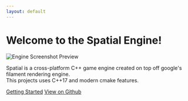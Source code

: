 ```yaml
---
layout: default
---
```


<h1 class="text-center">Welcome to the Spatial Engine!</h1>

<div class="d-flex flex-column align-center">
    <img src="{{site.baseurl}}/assets/preview.png" alt="Engine Screenshot Preview"/>
    <p class="text-center">
        Spatial is a cross-platform C++ game engine created on top off google's filament rendering engine.<br/>
        This projects uses C++17 and modern cmake features.
    </p>
    <div class="d-flex">
        <a href="{{site.baseurl}}/docs/01-getting-started" class="btn btn-blue">Getting Started</a>
        <a href="https://github.com/luizgabriel/Spatial.Engine" class="btn ml-2">View on Github</a>
    </div>
</div>
